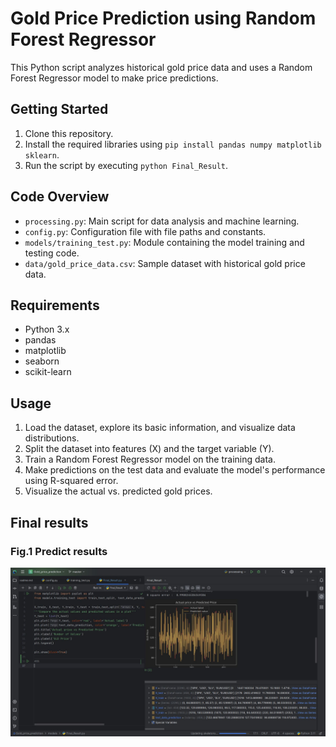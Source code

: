 # Gold Price Prediction using Random Forest Regressor

This Python script analyzes historical gold price data and uses a Random Forest Regressor model to make price predictions.

## Getting Started

1. Clone this repository.
2. Install the required libraries using `pip install pandas numpy matplotlib sklearn`.
3. Run the script by executing `python Final_Result`.

## Code Overview

- `processing.py`: Main script for data analysis and machine learning.
- `config.py`: Configuration file with file paths and constants.
- `models/training_test.py`: Module containing the model training and testing code.
- `data/gold_price_data.csv`: Sample dataset with historical gold price data.

## Requirements

- Python 3.x
- pandas
- matplotlib
- seaborn
- scikit-learn

## Usage

1. Load the dataset, explore its basic information, and visualize data distributions.
2. Split the dataset into features (X) and the target variable (Y).
3. Train a Random Forest Regressor model on the training data.
4. Make predictions on the test data and evaluate the model's performance using R-squared error.
5. Visualize the actual vs. predicted gold prices.

## Final results
### Fig.1 Predict results
<img src="img/Predict label and value.JPG">